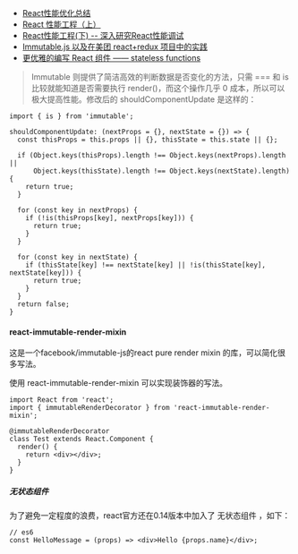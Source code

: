 - [React性能优化总结](http://www.open-open.com/lib/view/open1481787425796.html)
- [React 性能工程（上）](https://segmentfault.com/a/1190000006846314)
- [React性能工程(下) -- 深入研究React性能调试](https://segmentfault.com/a/1190000006911917)
- [Immutable.js 以及在美团 react+redux 项目中的实践](https://juejin.im/post/5948985ea0bb9f006bed7472)
- [更优雅的编写 React 组件 —— stateless functions](https://github.com/eyasliu/blog/issues/7)


> Immutable 则提供了简洁高效的判断数据是否变化的方法，只需 === 和 is 比较就能知道是否需要执行 render()，而这个操作几乎 0 成本，所以可以极大提高性能。修改后的 shouldComponentUpdate 是这样的：

```
import { is } from 'immutable';

shouldComponentUpdate: (nextProps = {}, nextState = {}) => {
  const thisProps = this.props || {}, thisState = this.state || {};

  if (Object.keys(thisProps).length !== Object.keys(nextProps).length ||
      Object.keys(thisState).length !== Object.keys(nextState).length) {
    return true;
  }

  for (const key in nextProps) {
    if (!is(thisProps[key], nextProps[key])) {
      return true;
    }
  }

  for (const key in nextState) {
    if (thisState[key] !== nextState[key] || !is(thisState[key], nextState[key])) {
      return true;
    }
  }
  return false;
}
```

#### react-immutable-render-mixin

这是一个facebook/immutable-js的react pure render mixin 的库，可以简化很多写法。

使用 react-immutable-render-mixin 可以实现装饰器的写法。
```
import React from 'react';
import { immutableRenderDecorator } from 'react-immutable-render-mixin';

@immutableRenderDecorator
class Test extends React.Component {
  render() {
    return <div></div>;
  }
}
```

##### 无状态组件

为了避免一定程度的浪费，react官方还在0.14版本中加入了 无状态组件 ，如下：

```
// es6
const HelloMessage = (props) => <div>Hello {props.name}</div>;
```

